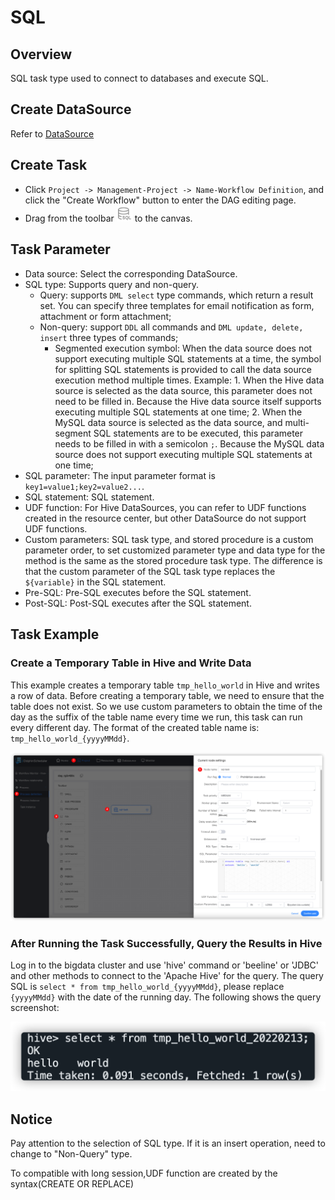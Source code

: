 # SQL

## Overview

SQL task type used to connect to databases and execute SQL.

## Create DataSource

Refer to [DataSource](../datasource/introduction.md)

## Create Task

- Click `Project -> Management-Project -> Name-Workflow Definition`, and click the "Create Workflow" button to enter the DAG editing page.
- Drag from the toolbar <img src="../../../../img/tasks/icons/sql.png" width="25"/> to the canvas.

## Task Parameter

- Data source: Select the corresponding DataSource.
- SQL type: Supports query and non-query. 
  - Query: supports `DML select` type commands, which return a result set. You can specify three templates for email notification as form, attachment or form attachment;
  - Non-query: support `DDL` all commands and `DML update, delete, insert` three types of commands;
    - Segmented execution symbol: When the data source does not support executing multiple SQL statements at a time, the symbol for splitting SQL statements is provided to call the data source execution method multiple times.
    Example: 1. When the Hive data source is selected as the data source, this parameter does not need to be filled in. Because the Hive data source itself supports executing multiple SQL statements at one time;
             2. When the MySQL data source is selected as the data source, and multi-segment SQL statements are to be executed, this parameter needs to be filled in with a semicolon `;`. Because the MySQL data source does not support executing multiple SQL statements at one time;
- SQL parameter: The input parameter format is `key1=value1;key2=value2...`.
- SQL statement: SQL statement.
- UDF function: For Hive DataSources, you can refer to UDF functions created in the resource center, but other DataSource do not support UDF functions.
- Custom parameters: SQL task type, and stored procedure is a custom parameter order, to set customized parameter type and data type for the method is the same as the stored procedure task type. The difference is that the custom parameter of the SQL task type replaces the `${variable}` in the SQL statement.
- Pre-SQL: Pre-SQL executes before the SQL statement.
- Post-SQL: Post-SQL executes after the SQL statement.

## Task Example

### Create a Temporary Table in Hive and Write Data

This example creates a temporary table `tmp_hello_world` in Hive and writes a row of data. Before creating a temporary table, we need to ensure that the table does not exist. So we use custom parameters to obtain the time of the day as the suffix of the table name every time we run, this task can run every different day. The format of the created table name is: `tmp_hello_world_{yyyyMMdd}`.

![hive-sql](../../../../img/tasks/demo/hive-sql.png)

### After Running the Task Successfully, Query the Results in Hive

Log in to the bigdata cluster and use 'hive' command or 'beeline' or 'JDBC' and other methods to connect to the 'Apache Hive' for the query. The query SQL is `select * from tmp_hello_world_{yyyyMMdd}`, please replace `{yyyyMMdd}` with the date of the running day. The following shows the query screenshot:

![hive-sql](../../../../img/tasks/demo/hive-result.png)

## Notice

Pay attention to the selection of SQL type. If it is an insert operation, need to change to "Non-Query" type.

To compatible with long session,UDF function are created by the syntax(CREATE OR REPLACE)